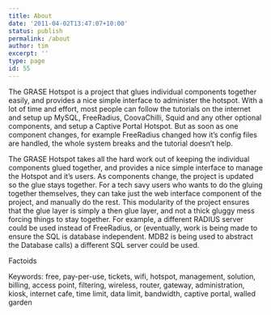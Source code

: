 ```yaml
---
title: About
date: '2011-04-02T13:47:07+10:00'
status: publish
permalink: /about
author: tim
excerpt: ''
type: page
id: 55
---
```

The GRASE Hotspot is a project that glues individual components together easily, and provides a nice simple interface to administer the hotspot. With a lot of time and effort, most people can follow the tutorials on the internet and setup up MySQL, FreeRadius, CoovaChilli, Squid and any other optional components, and setup a Captive Portal Hotspot. But as soon as one component changes, for example FreeRadius changed how it’s config files are handled, the whole system breaks and the tutorial doesn’t help.

The GRASE Hotspot takes all the hard work out of keeping the individual components glued together, and provides a nice simple interface to manage the Hotspot and it’s users. As components change, the project is updated so the glue stays together. For a tech savy users who wants to do the gluing together themselves, they can take just the web interface component of the project, and manually do the rest. This modularity of the project ensures that the glue layer is simply a then glue layer, and not a thick gluggy mess forcing things to stay together. For example, a different RADIUS server could be used instead of FreeRadius, or (eventually, work is being made to ensure the SQL is database independent. MDB2 is being used to abstract the Database calls) a different SQL server could be used.

Factoids  
<script src="http://www.ohloh.net/p/360140/widgets/project_factoids.js" type="text/javascript"></script>

Keywords: free, pay-per-use, tickets, wifi, hotspot, management, solution, billing, access point, filtering, wireless, router, gateway, administration, kiosk, internet cafe, time limit, data limit, bandwidth, captive portal, walled garden